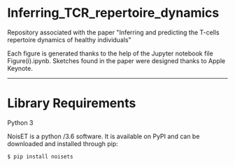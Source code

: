 # Inferring_TCR_repertoire_dynamics
Repository associated with the paper "Inferring and predicting the T-cells repertoire dynamics of healthy individuals"

Each figure is generated thanks to the help of the Jupyter notebook file Figure(i).ipynb. Sketches found in the paper were designed thanks to Apple Keynote.

----------------------------------------------------------------------------------------------------------------------------

# Library Requirements

Python 3 

NoisET is a python /3.6 software. It is available on PyPI and can be downloaded and installed through pip:
```console
$ pip install noisets
```
